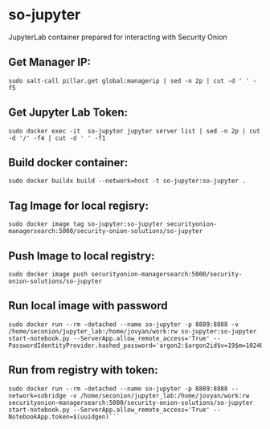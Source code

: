 # so-jupyter
JupyterLab container prepared for interacting with Security Onion

## Get Manager IP:
```console
sudo salt-call pillar.get global:managerip | sed -n 2p | cut -d ' ' -f5
```
## Get Jupyter Lab Token:
```console
sudo docker exec -it  so-jupyter jupyter server list | sed -n 2p | cut -d '/' -f4 | cut -d ' ' -f1
```

## Build docker container:
```console
sudo docker buildx build --network=host -t so-jupyter:so-jupyter .
```

## Tag Image for local regisry:
```console
sudo docker image tag so-jupyter:so-jupyter securityonion-managersearch:5000/security-onion-solutions/so-jupyter
```

## Push Image to local registry:
```console
sudo docker image push securityonion-managersearch:5000/security-onion-solutions/so-jupyter
```

## Run local image with password
```console
sudo docker run --rm -detached --name so-jupyter -p 8889:8888 -v /home/seconion/jupyter_lab:/home/jovyan/work:rw so-jupyter:so-jupyter start-notebook.py --ServerApp.allow_remote_access='True' --PasswordIdentityProvider.hashed_password='argon2:$argon2id$v=19$m=10240,t=10,p=8$rUpZrusSSaw0zLRTj0hYAw$vFZ3/Fg9yq0KBFtmWoHKZ+hSszGl9ue8lJt74iF9RJI'
```

## Run from registry with token:
```console
sudo docker run --rm -detached --name so-jupyter -p 8889:8888 --network=sobridge -v /home/seconion/jupyter_lab:/home/jovyan/work:rw securityonion-managersearch:5000/security-onion-solutions/so-jupyter start-notebook.py --ServerApp.allow_remote_access='True' --NotebookApp.token=$(uuidgen)```
```
